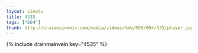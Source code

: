```yaml
--- 
layout: sieutv
title: 4535
tags: ["004"]
thumb: http://drainmainvein.com/media/videos/tmb/000/004/535/player.jpg
---
```

{% include drainmainvein key="4535" %} 
